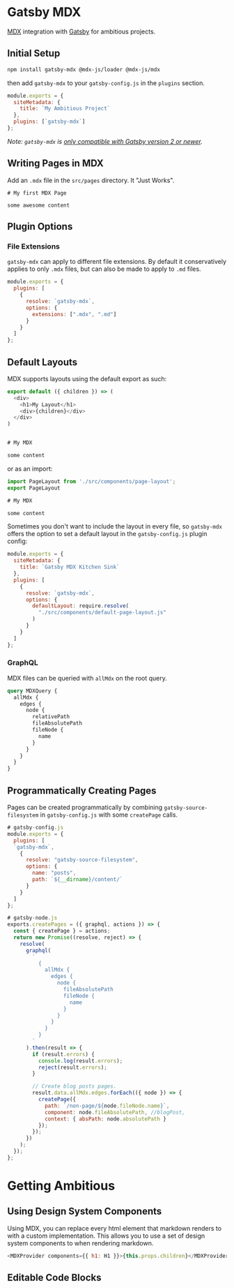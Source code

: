 # Gatsby MDX

[MDX](https://github.com/mdx-js/mdx) integration with
[Gatsby](https://www.gatsbyjs.org/) for ambitious projects.

## Initial Setup

```bash
npm install gatsby-mdx @mdx-js/loader @mdx-js/mdx
```

then add `gatsby-mdx` to your `gatsby-config.js` in the `plugins` section.

```javascript
module.exports = {
  siteMetadata: {
    title: `My Ambitious Project`
  },
  plugins: [`gatsby-mdx`]
};
```

*Note: `gatsby-mdx` is [only compatible with Gatsby version 2 or newer](
https://github.com/ChristopherBiscardi/gatsby-mdx/issues/22).*

## Writing Pages in MDX

Add an `.mdx` file in the `src/pages` directory. It "Just Works".

```
# My first MDX Page

some awesome content
```

## Plugin Options

### File Extensions

`gatsby-mdx` can apply to different file extensions. By default it
conservatively applies to only `.mdx` files, but can also be made to
apply to `.md` files.

```javascript
module.exports = {
  plugins: [
    {
      resolve: `gatsby-mdx`,
      options: {
        extensions: [".mdx", ".md"]
      }
    }
  ]
};
```

## Default Layouts

MDX supports layouts using the default export as such:

```javascript
export default ({ children }) => (
  <div>
    <h1>My Layout</h1>
    <div>{children}</div>
  </div>
)


# My MDX

some content
```

or as an import:

```javascript
import PageLayout from './src/components/page-layout';
export PageLayout

# My MDX

some content
```

Sometimes you don't want to include the layout in every file, so
`gatsby-mdx` offers the option to set a default layout in the
`gatsby-config.js` plugin config:

```javascript
module.exports = {
  siteMetadata: {
    title: `Gatsby MDX Kitchen Sink`
  },
  plugins: [
    {
      resolve: `gatsby-mdx`,
      options: {
        defaultLayout: require.resolve(
          "./src/components/default-page-layout.js"
        )
      }
    }
  ]
};
```

### GraphQL

MDX files can be queried with `allMdx` on the root query.

```graphql
query MDXQuery {
  allMdx {
    edges {
      node {
        relativePath
        fileAbsolutePath
        fileNode {
          name
        }
      }
    }
  }
}
```

## Programmatically Creating Pages

Pages can be created programmatically by combining
`gatsby-source-filesystem` in `gatsby-config.js` with some
`createPage` calls.

```javascript
# gatsby-config.js
module.exports = {
  plugins: [
  `gatsby-mdx`,
    {
      resolve: "gatsby-source-filesystem",
      options: {
        name: "posts",
        path: `${__dirname}/content/`
      }
    }
  ]
};
```

```javascript
# gatsby-node.js
exports.createPages = ({ graphql, actions }) => {
  const { createPage } = actions;
  return new Promise((resolve, reject) => {
    resolve(
      graphql(
        `
          {
            allMdx {
              edges {
                node {
                  fileAbsolutePath
                  fileNode {
                    name
                  }
                }
              }
            }
          }
        `
      ).then(result => {
        if (result.errors) {
          console.log(result.errors);
          reject(result.errors);
        }

        // Create blog posts pages.
        result.data.allMdx.edges.forEach(({ node }) => {
          createPage({
            path: `/non-page/${node.fileNode.name}`,
            component: node.fileAbsolutePath, //blogPost,
            context: { absPath: node.absolutePath }
          });
        });
      })
    );
  });
};
```

# Getting Ambitious

## Using Design System Components

Using MDX, you can replace every html element that markdown renders to
with a custom implementation. This allows you to use a set of design
system components to when rendering markdown.

```javascript
<MDXProvider components={{ h1: H1 }}>{this.props.children}</MDXProvider>
```

## Editable Code Blocks
